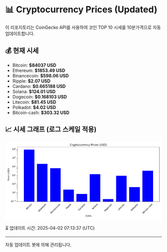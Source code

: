 
# 📊 Cryptocurrency Prices (Updated)

이 리포지토리는 CoinGecko API를 사용하여 코인 TOP 10 시세를 10분가격으로 자동 업데이트합니다.

## 💰 현재 시세
- Bitcoin: **$84037 USD**
- Ethereum: **$1853.49 USD**
- Binancecoin: **$598.06 USD**
- Ripple: **$2.07 USD**
- Cardano: **$0.665188 USD**
- Solana: **$124.01 USD**
- Dogecoin: **$0.168103 USD**
- Litecoin: **$81.45 USD**
- Polkadot: **$4.02 USD**
- Bitcoin-cash: **$303.32 USD**

## 📈 시세 그래프 (로그 스케일 적용)
![Crypto Prices](crypto_prices.png)

⏳ 업데이트 시간: 2025-04-02 07:13:37 (UTC)

---
자동 업데이트 봇에 의해 관리됩니다.
